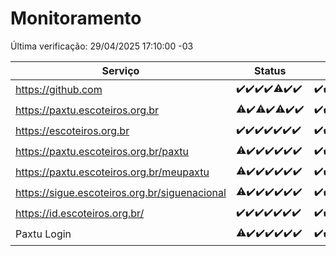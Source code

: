 # Monitoramento

Última verificação: 29/04/2025 17:10:00 -03

|Serviço|Status|Últimas 24h|
|---|---|---|
|https://github.com|<span title="2025-04-22: OK=23">✔️</span><span title="2025-04-23: OK=23">✔️</span><span title="2025-04-24: OK=23">✔️</span><span title="2025-04-25: OK=23">✔️</span><span title="2025-04-26: OK=22, Falhas=1">⚠️</span><span title="2025-04-27: OK=23">✔️</span><span title="2025-04-28: OK=18">✔️</span>|<span title="28/04/2025 17:10:00 -03 : 200">✔️</span><span title="28/04/2025 18:07:00 -03 : 200">✔️</span><span title="28/04/2025 19:09:00 -03 : 200">✔️</span><span title="28/04/2025 20:08:00 -03 : 200">✔️</span><span title="28/04/2025 21:45:00 -03 : 200">✔️</span><span title="28/04/2025 23:24:00 -03 : 200">✔️</span><span title="29/04/2025 00:31:00 -03 : 200">✔️</span><span title="29/04/2025 01:11:00 -03 : 200">✔️</span><span title="29/04/2025 02:10:00 -03 : 200">✔️</span><span title="29/04/2025 03:14:00 -03 : 200">✔️</span><span title="29/04/2025 04:10:00 -03 : 200">✔️</span><span title="29/04/2025 05:14:00 -03 : 200">✔️</span><span title="29/04/2025 06:10:00 -03 : 200">✔️</span><span title="29/04/2025 07:10:00 -03 : 200">✔️</span><span title="29/04/2025 08:08:00 -03 : 200">✔️</span><span title="29/04/2025 09:18:00 -03 : 200">✔️</span><span title="29/04/2025 10:25:00 -03 : 200">✔️</span><span title="29/04/2025 11:09:00 -03 : 200">✔️</span><span title="29/04/2025 12:09:00 -03 : 200">✔️</span><span title="29/04/2025 13:11:00 -03 : 200">✔️</span><span title="29/04/2025 14:08:00 -03 : 200">✔️</span><span title="29/04/2025 15:13:00 -03 : 200">✔️</span><span title="29/04/2025 16:07:00 -03 : 200">✔️</span><span title="29/04/2025 17:10:00 -03 : 200">✔️</span>|
|https://paxtu.escoteiros.org.br|<span title="2025-04-22: OK=22, Falhas=1">⚠️</span><span title="2025-04-23: OK=23">✔️</span><span title="2025-04-24: OK=22, Falhas=1">⚠️</span><span title="2025-04-25: OK=23">✔️</span><span title="2025-04-26: OK=22, Falhas=1">⚠️</span><span title="2025-04-27: OK=23">✔️</span><span title="2025-04-28: OK=18">✔️</span>|<span title="28/04/2025 17:10:00 -03 : 200">✔️</span><span title="28/04/2025 18:07:00 -03 : 200">✔️</span><span title="28/04/2025 19:09:00 -03 : 200">✔️</span><span title="28/04/2025 20:08:00 -03 : 200">✔️</span><span title="28/04/2025 21:45:00 -03 : 0">❌</span><span title="28/04/2025 23:24:00 -03 : 200">✔️</span><span title="29/04/2025 00:31:00 -03 : 200">✔️</span><span title="29/04/2025 01:11:00 -03 : 200">✔️</span><span title="29/04/2025 02:10:00 -03 : 200">✔️</span><span title="29/04/2025 03:14:00 -03 : 200">✔️</span><span title="29/04/2025 04:10:00 -03 : 200">✔️</span><span title="29/04/2025 05:14:00 -03 : 200">✔️</span><span title="29/04/2025 06:10:00 -03 : 200">✔️</span><span title="29/04/2025 07:10:00 -03 : 200">✔️</span><span title="29/04/2025 08:08:00 -03 : 200">✔️</span><span title="29/04/2025 09:18:00 -03 : 200">✔️</span><span title="29/04/2025 10:25:00 -03 : 200">✔️</span><span title="29/04/2025 11:09:00 -03 : 200">✔️</span><span title="29/04/2025 12:09:00 -03 : 200">✔️</span><span title="29/04/2025 13:11:00 -03 : 200">✔️</span><span title="29/04/2025 14:08:00 -03 : 200">✔️</span><span title="29/04/2025 15:13:00 -03 : 200">✔️</span><span title="29/04/2025 16:07:00 -03 : 200">✔️</span><span title="29/04/2025 17:10:00 -03 : 200">✔️</span>|
|https://escoteiros.org.br|<span title="2025-04-22: OK=23">✔️</span><span title="2025-04-23: OK=23">✔️</span><span title="2025-04-24: OK=23">✔️</span><span title="2025-04-25: OK=23">✔️</span><span title="2025-04-26: OK=23">✔️</span><span title="2025-04-27: OK=23">✔️</span><span title="2025-04-28: OK=18">✔️</span>|<span title="28/04/2025 17:10:00 -03 : 200">✔️</span><span title="28/04/2025 18:07:00 -03 : 200">✔️</span><span title="28/04/2025 19:09:00 -03 : 200">✔️</span><span title="28/04/2025 20:08:00 -03 : 200">✔️</span><span title="28/04/2025 21:45:00 -03 : 200">✔️</span><span title="28/04/2025 23:24:00 -03 : 200">✔️</span><span title="29/04/2025 00:31:00 -03 : 200">✔️</span><span title="29/04/2025 01:11:00 -03 : 200">✔️</span><span title="29/04/2025 02:10:00 -03 : 200">✔️</span><span title="29/04/2025 03:14:00 -03 : 200">✔️</span><span title="29/04/2025 04:10:00 -03 : 200">✔️</span><span title="29/04/2025 05:14:00 -03 : 200">✔️</span><span title="29/04/2025 06:10:00 -03 : 200">✔️</span><span title="29/04/2025 07:10:00 -03 : 200">✔️</span><span title="29/04/2025 08:08:00 -03 : 200">✔️</span><span title="29/04/2025 09:18:00 -03 : 200">✔️</span><span title="29/04/2025 10:25:00 -03 : 200">✔️</span><span title="29/04/2025 11:09:00 -03 : 200">✔️</span><span title="29/04/2025 12:09:00 -03 : 200">✔️</span><span title="29/04/2025 13:11:00 -03 : 200">✔️</span><span title="29/04/2025 14:08:00 -03 : 200">✔️</span><span title="29/04/2025 15:13:00 -03 : 200">✔️</span><span title="29/04/2025 16:07:00 -03 : 200">✔️</span><span title="29/04/2025 17:10:00 -03 : 200">✔️</span>|
|https://paxtu.escoteiros.org.br/paxtu|<span title="2025-04-22: OK=21, Falhas=2">⚠️</span><span title="2025-04-23: OK=23">✔️</span><span title="2025-04-24: OK=23">✔️</span><span title="2025-04-25: OK=23">✔️</span><span title="2025-04-26: OK=23">✔️</span><span title="2025-04-27: OK=23">✔️</span><span title="2025-04-28: OK=18">✔️</span>|<span title="28/04/2025 17:10:00 -03 : 200">✔️</span><span title="28/04/2025 18:07:00 -03 : 200">✔️</span><span title="28/04/2025 19:09:00 -03 : 200">✔️</span><span title="28/04/2025 20:08:00 -03 : 200">✔️</span><span title="28/04/2025 21:45:00 -03 : 200">✔️</span><span title="28/04/2025 23:24:00 -03 : 200">✔️</span><span title="29/04/2025 00:31:00 -03 : 200">✔️</span><span title="29/04/2025 01:11:00 -03 : 200">✔️</span><span title="29/04/2025 02:10:00 -03 : 200">✔️</span><span title="29/04/2025 03:14:00 -03 : 200">✔️</span><span title="29/04/2025 04:10:00 -03 : 200">✔️</span><span title="29/04/2025 05:14:00 -03 : 200">✔️</span><span title="29/04/2025 06:10:00 -03 : 200">✔️</span><span title="29/04/2025 07:10:00 -03 : 200">✔️</span><span title="29/04/2025 08:08:00 -03 : 200">✔️</span><span title="29/04/2025 09:18:00 -03 : 200">✔️</span><span title="29/04/2025 10:25:00 -03 : 200">✔️</span><span title="29/04/2025 11:09:00 -03 : 200">✔️</span><span title="29/04/2025 12:09:00 -03 : 200">✔️</span><span title="29/04/2025 13:11:00 -03 : 200">✔️</span><span title="29/04/2025 14:08:00 -03 : 200">✔️</span><span title="29/04/2025 15:13:00 -03 : 200">✔️</span><span title="29/04/2025 16:07:00 -03 : 200">✔️</span><span title="29/04/2025 17:10:00 -03 : 200">✔️</span>|
|https://paxtu.escoteiros.org.br/meupaxtu|<span title="2025-04-22: OK=22, Falhas=1">⚠️</span><span title="2025-04-23: OK=23">✔️</span><span title="2025-04-24: OK=23">✔️</span><span title="2025-04-25: OK=23">✔️</span><span title="2025-04-26: OK=23">✔️</span><span title="2025-04-27: OK=23">✔️</span><span title="2025-04-28: OK=18">✔️</span>|<span title="28/04/2025 17:10:00 -03 : 200">✔️</span><span title="28/04/2025 18:07:00 -03 : 200">✔️</span><span title="28/04/2025 19:09:00 -03 : 200">✔️</span><span title="28/04/2025 20:08:00 -03 : 200">✔️</span><span title="28/04/2025 21:45:00 -03 : 200">✔️</span><span title="28/04/2025 23:24:00 -03 : 200">✔️</span><span title="29/04/2025 00:31:00 -03 : 200">✔️</span><span title="29/04/2025 01:11:00 -03 : 200">✔️</span><span title="29/04/2025 02:10:00 -03 : 200">✔️</span><span title="29/04/2025 03:14:00 -03 : 200">✔️</span><span title="29/04/2025 04:10:00 -03 : 200">✔️</span><span title="29/04/2025 05:14:00 -03 : 200">✔️</span><span title="29/04/2025 06:10:00 -03 : 200">✔️</span><span title="29/04/2025 07:10:00 -03 : 200">✔️</span><span title="29/04/2025 08:08:00 -03 : 200">✔️</span><span title="29/04/2025 09:18:00 -03 : 200">✔️</span><span title="29/04/2025 10:25:00 -03 : 200">✔️</span><span title="29/04/2025 11:09:00 -03 : 200">✔️</span><span title="29/04/2025 12:09:00 -03 : 200">✔️</span><span title="29/04/2025 13:11:00 -03 : 200">✔️</span><span title="29/04/2025 14:08:00 -03 : 200">✔️</span><span title="29/04/2025 15:13:00 -03 : 200">✔️</span><span title="29/04/2025 16:07:00 -03 : 200">✔️</span><span title="29/04/2025 17:10:00 -03 : 200">✔️</span>|
|https://sigue.escoteiros.org.br/siguenacional|<span title="2025-04-22: OK=22, Falhas=1">⚠️</span><span title="2025-04-23: OK=23">✔️</span><span title="2025-04-24: OK=23">✔️</span><span title="2025-04-25: OK=23">✔️</span><span title="2025-04-26: OK=23">✔️</span><span title="2025-04-27: OK=23">✔️</span><span title="2025-04-28: OK=18">✔️</span>|<span title="28/04/2025 17:10:00 -03 : 200">✔️</span><span title="28/04/2025 18:07:00 -03 : 200">✔️</span><span title="28/04/2025 19:09:00 -03 : 200">✔️</span><span title="28/04/2025 20:08:00 -03 : 200">✔️</span><span title="28/04/2025 21:45:00 -03 : 200">✔️</span><span title="28/04/2025 23:24:00 -03 : 200">✔️</span><span title="29/04/2025 00:31:00 -03 : 200">✔️</span><span title="29/04/2025 01:11:00 -03 : 200">✔️</span><span title="29/04/2025 02:10:00 -03 : 200">✔️</span><span title="29/04/2025 03:14:00 -03 : 200">✔️</span><span title="29/04/2025 04:10:00 -03 : 200">✔️</span><span title="29/04/2025 05:14:00 -03 : 200">✔️</span><span title="29/04/2025 06:10:00 -03 : 200">✔️</span><span title="29/04/2025 07:10:00 -03 : 200">✔️</span><span title="29/04/2025 08:08:00 -03 : 200">✔️</span><span title="29/04/2025 09:18:00 -03 : 200">✔️</span><span title="29/04/2025 10:25:00 -03 : 200">✔️</span><span title="29/04/2025 11:09:00 -03 : 200">✔️</span><span title="29/04/2025 12:09:00 -03 : 200">✔️</span><span title="29/04/2025 13:11:00 -03 : 200">✔️</span><span title="29/04/2025 14:08:00 -03 : 200">✔️</span><span title="29/04/2025 15:13:00 -03 : 200">✔️</span><span title="29/04/2025 16:07:00 -03 : 200">✔️</span><span title="29/04/2025 17:10:00 -03 : 200">✔️</span>|
|https://id.escoteiros.org.br/|<span title="2025-04-22: OK=23">✔️</span><span title="2025-04-23: OK=23">✔️</span><span title="2025-04-24: OK=23">✔️</span><span title="2025-04-25: OK=23">✔️</span><span title="2025-04-26: OK=23">✔️</span><span title="2025-04-27: OK=23">✔️</span><span title="2025-04-28: OK=18">✔️</span>|<span title="28/04/2025 17:10:00 -03 : 200">✔️</span><span title="28/04/2025 18:07:00 -03 : 200">✔️</span><span title="28/04/2025 19:09:00 -03 : 200">✔️</span><span title="28/04/2025 20:08:00 -03 : 200">✔️</span><span title="28/04/2025 21:45:00 -03 : 200">✔️</span><span title="28/04/2025 23:24:00 -03 : 200">✔️</span><span title="29/04/2025 00:31:00 -03 : 200">✔️</span><span title="29/04/2025 01:11:00 -03 : 200">✔️</span><span title="29/04/2025 02:10:00 -03 : 200">✔️</span><span title="29/04/2025 03:14:00 -03 : 200">✔️</span><span title="29/04/2025 04:10:00 -03 : 200">✔️</span><span title="29/04/2025 05:14:00 -03 : 200">✔️</span><span title="29/04/2025 06:10:00 -03 : 200">✔️</span><span title="29/04/2025 07:10:00 -03 : 200">✔️</span><span title="29/04/2025 08:08:00 -03 : 200">✔️</span><span title="29/04/2025 09:18:00 -03 : 200">✔️</span><span title="29/04/2025 10:25:00 -03 : 200">✔️</span><span title="29/04/2025 11:09:00 -03 : 200">✔️</span><span title="29/04/2025 12:09:00 -03 : 200">✔️</span><span title="29/04/2025 13:11:00 -03 : 200">✔️</span><span title="29/04/2025 14:08:00 -03 : 200">✔️</span><span title="29/04/2025 15:13:00 -03 : 200">✔️</span><span title="29/04/2025 16:07:00 -03 : 200">✔️</span><span title="29/04/2025 17:10:00 -03 : 200">✔️</span>|
|Paxtu Login|<span title="2025-04-22: OK=22, Falhas=1">⚠️</span><span title="2025-04-23: OK=23">✔️</span><span title="2025-04-24: OK=23">✔️</span><span title="2025-04-25: OK=23">✔️</span><span title="2025-04-26: OK=23">✔️</span><span title="2025-04-27: OK=23">✔️</span><span title="2025-04-28: OK=18">✔️</span>|<span title="28/04/2025 17:10:00 -03 : 200">✔️</span><span title="28/04/2025 18:07:00 -03 : 200">✔️</span><span title="28/04/2025 19:09:00 -03 : 200">✔️</span><span title="28/04/2025 20:08:00 -03 : 200">✔️</span><span title="28/04/2025 21:45:00 -03 : 200">✔️</span><span title="28/04/2025 23:24:00 -03 : 200">✔️</span><span title="29/04/2025 00:31:00 -03 : 200">✔️</span><span title="29/04/2025 01:11:00 -03 : 200">✔️</span><span title="29/04/2025 02:10:00 -03 : 200">✔️</span><span title="29/04/2025 03:14:00 -03 : 200">✔️</span><span title="29/04/2025 04:10:00 -03 : 200">✔️</span><span title="29/04/2025 05:14:00 -03 : 200">✔️</span><span title="29/04/2025 06:10:00 -03 : 200">✔️</span><span title="29/04/2025 07:10:00 -03 : 200">✔️</span><span title="29/04/2025 08:08:00 -03 : 200">✔️</span><span title="29/04/2025 09:18:00 -03 : 200">✔️</span><span title="29/04/2025 10:25:00 -03 : 200">✔️</span><span title="29/04/2025 11:09:00 -03 : 200">✔️</span><span title="29/04/2025 12:09:00 -03 : 200">✔️</span><span title="29/04/2025 13:11:00 -03 : 200">✔️</span><span title="29/04/2025 14:08:00 -03 : 200">✔️</span><span title="29/04/2025 15:13:00 -03 : 200">✔️</span><span title="29/04/2025 16:07:00 -03 : 200">✔️</span><span title="29/04/2025 17:10:00 -03 : 200">✔️</span>|
